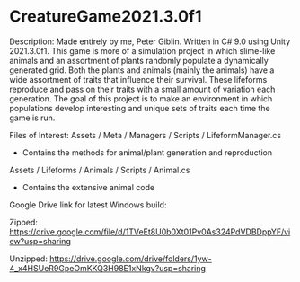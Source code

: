 # CreatureGame2021.3.0f1
 
Description:
Made entirely by me, Peter Giblin. Written in C# 9.0 using Unity 2021.3.0f1.
This game is more of a simulation project in which slime-like animals and an assortment of plants randomly populate a dynamically generated grid.
Both the plants and animals (mainly the animals) have a wide assortment of traits that influence their survival.
These lifeforms reproduce and pass on their traits with a small amount of variation each generation.
The goal of this project is to make an environment in which populations develop interesting and unique sets of traits each time the game is run.

Files of Interest:
Assets / Meta / Managers / Scripts / LifeformManager.cs
- Contains the methods for animal/plant generation and reproduction

Assets / Lifeforms / Animals / Scripts / Animal.cs
- Contains the extensive animal code

Google Drive link for latest Windows build:

Zipped: https://drive.google.com/file/d/1TVeEt8U0b0Xt01Pv0As324PdVDBDppYF/view?usp=sharing

Unzipped: https://drive.google.com/drive/folders/1yw-4_x4HSUeR9GpeOmKKQ3H98E1xNkgv?usp=sharing
